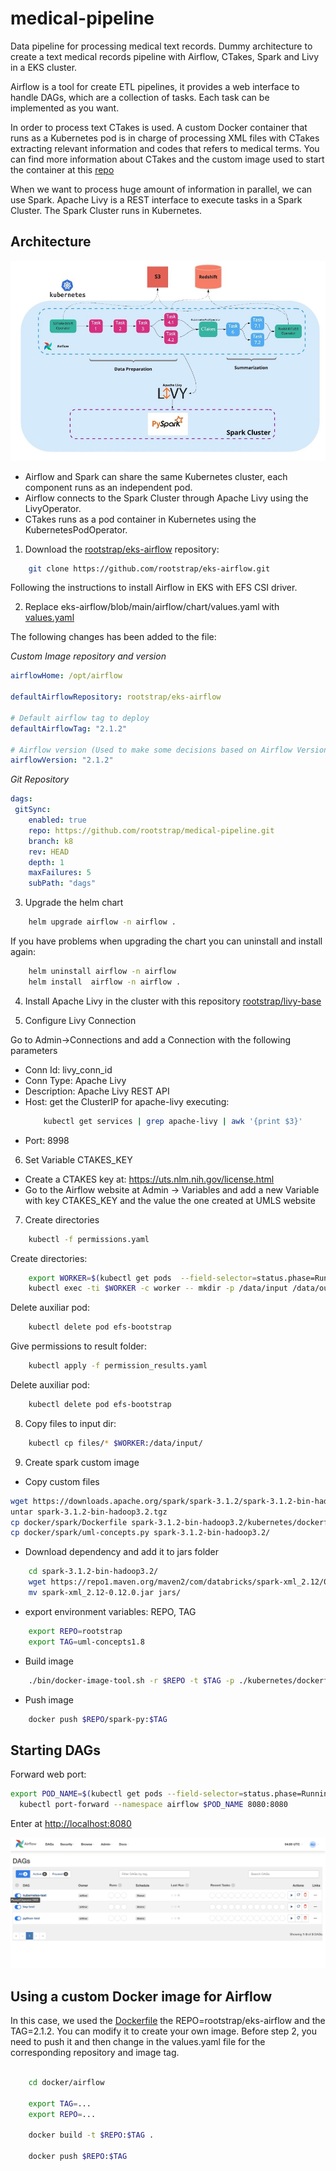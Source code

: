 # medical-pipeline

Data pipeline for processing medical text records. Dummy architecture to create a text medical records pipeline with Airflow, CTakes, Spark and Livy in a EKS cluster.          

Airflow is a tool for create ETL pipelines, it provides a web interface to handle DAGs, which are a collection of tasks. Each task can be implemented as you want.               

In order to process text CTakes is used. A custom Docker container that runs as a Kubernetes pod is in charge of processing XML files with CTakes extracting relevant information and codes that refers to medical terms.  You can find more information about CTakes and the custom image used to start the container at this [repo](https://github.com/rootstrap/ctakes)

When we want to process huge amount of information in parallel, we can use Spark. Apache Livy is a REST interface to execute tasks in a Spark Cluster. The Spark Cluster runs in Kubernetes.             

## Architecture 

![architecture](images/architecture.jpg)

- Airflow and Spark can share the same Kubernetes cluster, each component runs as an independent pod. 
- Airflow connects to the Spark Cluster through Apache Livy using the LivyOperator. 
- CTakes runs as a pod container in Kubernetes using the KubernetesPodOperator.

1. Download the [rootstrap/eks-airflow](https://github.com/rootstrap/eks-airflow) repository: 

```bash 
	git clone https://github.com/rootstrap/eks-airflow.git
```
Following the instructions to install Airflow in EKS with EFS CSI driver. 

2. Replace  eks-airflow/blob/main/airflow/chart/values.yaml with [values.yaml](values.yaml)

The following changes has been added to the file:

*Custom Image repository and version*    

```yaml 
airflowHome: /opt/airflow

defaultAirflowRepository: rootstrap/eks-airflow

# Default airflow tag to deploy
defaultAirflowTag: "2.1.2"

# Airflow version (Used to make some decisions based on Airflow Version being deployed)
airflowVersion: "2.1.2"
```

*Git Repository* 

```yaml
dags:
 gitSync:
    enabled: true
    repo: https://github.com/rootstrap/medical-pipeline.git
    branch: k8
    rev: HEAD
    depth: 1
    maxFailures: 5
    subPath: "dags"
```


3. Upgrade the helm chart
```bash 
	helm upgrade airflow -n airflow .            
```

If you have problems when upgrading the chart you can uninstall and install again: 
```bash 
	helm uninstall airflow -n airflow 
	helm install  airflow -n airflow .         
```

4. Install Apache Livy in the cluster with this repository [rootstrap/livy-base](https://github.com/rootstrap/livy-base)

5. Configure Livy Connection

Go to Admin->Connections and add a Connection with the following parameters

- Conn Id: livy_conn_id
- Conn Type: Apache Livy
- Description: Apache Livy REST API
- Host: get the ClusterIP for apache-livy executing: 
	```bash
		kubectl get services | grep apache-livy | awk '{print $3}'
	```
- Port: 8998

6. Set Variable CTAKES_KEY 
- Create a CTAKES key at: https://uts.nlm.nih.gov/license.html 
- Go to the Airflow website at Admin -> Variables and add a new Variable with key CTAKES_KEY and the value the one created at UMLS website 

7. Create directories 

```bash 
	kubectl -f permissions.yaml 
```

Create directories:   

```bash 
	export WORKER=$(kubectl get pods  --field-selector=status.phase=Running | grep worker |  awk '{print $1}')
	kubectl exec -ti $WORKER -c worker -- mkdir -p /data/input /data/output /data/results
```

Delete auxiliar pod:   

```bash 
	kubectl delete pod efs-bootstrap     
```

Give permissions to result folder: 

```bash 
	kubectl apply -f permission_results.yaml 
```

Delete auxiliar pod:   

```bash 
	kubectl delete pod efs-bootstrap     
```

8. Copy files to input dir: 
```bash 
	kubectl cp files/* $WORKER:/data/input/
```

9. Create spark custom image 
- Copy custom files

```bash 
wget https://downloads.apache.org/spark/spark-3.1.2/spark-3.1.2-bin-hadoop3.2.tgz 
untar spark-3.1.2-bin-hadoop3.2.tgz 
cp docker/spark/Dockerfile spark-3.1.2-bin-hadoop3.2/kubernetes/dockerfiles/spark/bindings/python/Dockerfile
cp docker/spark/uml-concepts.py spark-3.1.2-bin-hadoop3.2/ 
```

- Download dependency and add it to jars folder 
```bash
	cd spark-3.1.2-bin-hadoop3.2/ 
	wget https://repo1.maven.org/maven2/com/databricks/spark-xml_2.12/0.12.0/spark-xml_2.12-0.12.0.jar .
	mv spark-xml_2.12-0.12.0.jar jars/
```

- export environment variables: REPO, TAG
```bash
	export REPO=rootstrap
	export TAG=uml-concepts1.8
```

- Build image 
```bash
    ./bin/docker-image-tool.sh -r $REPO -t $TAG -p ./kubernetes/dockerfiles/spark/bindings/python/Dockerfile build
```

- Push image
```bash 
	docker push $REPO/spark-py:$TAG
```


## Starting DAGs 

Forward web port: 
```bash 
export POD_NAME=$(kubectl get pods --field-selector=status.phase=Running -o go-template --template '{{range .items}}{{.metadata.name}}{{"\n"}}{{end}}' | grep 'web')
  kubectl port-forward --namespace airflow $POD_NAME 8080:8080

```   

Enter at [http://localhost:8080](http://localhost:8080)

![DAGs](images/DAGs.png)

## Using a custom Docker image for Airflow 

In this case, we used the [Dockerfile](docker/airflow/Dockerfile) the REPO=rootstrap/eks-airflow and the TAG=2.1.2.
You can modify it to create your own image. Before step 2, you need to push it and then change in the values.yaml file for the corresponding repository and image tag.

```bash 

	cd docker/airflow 

	export TAG=... 
	export REPO=...

	docker build -t $REPO:$TAG .

	docker push $REPO:$TAG 
```
